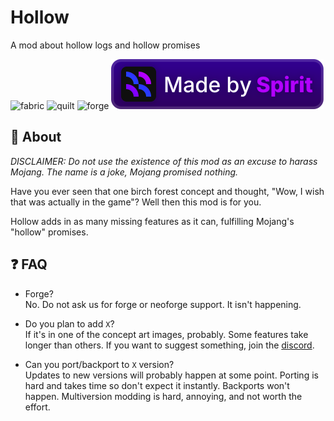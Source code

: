 # Hollow

A mod about hollow logs and hollow promises

<img alt="fabric" height="40" src="https://cdn.jsdelivr.net/npm/@intergrav/devins-badges@3/assets/compact/supported/fabric_vector.svg">
<img alt="quilt" height="40" src="https://cdn.jsdelivr.net/npm/@intergrav/devins-badges@3/assets/compact/supported/quilt_vector.svg">
<img alt="forge" height="40" src="https://cdn.jsdelivr.net/npm/@intergrav/devins-badges@3/assets/compact/unsupported/forge_vector.svg">
<img alt="Made by Spirit Studios" src="https://raw.githubusercontent.com/SpiritGameStudios/.github/main/assets/brand/badge/compact.svg">

## 📖 About
*DISCLAIMER: Do not use the existence of this mod as an excuse to harass Mojang. The name is a joke, Mojang promised nothing.*

Have you ever seen that one birch forest concept and thought, "Wow, I wish that was actually in the game"? Well then this mod is for you.

Hollow adds in as many missing features as it can, fulfilling Mojang's "hollow" promises.

## ❓ FAQ
* Forge? <br/>
  No. Do not ask us for forge or neoforge support. It isn't happening.

* Do you plan to add `X`? <br/>
  If it's in one of the concept art images, probably. Some features take longer than others. If you want to suggest something, join the [discord](https://discord.gg/TTmx7d2axf).

* Can you port/backport to `X` version? <br/>
  Updates to new versions will probably happen at some point. Porting is hard and takes time so don't expect it instantly.
  Backports won't happen. Multiversion modding is hard, annoying, and not worth the effort.